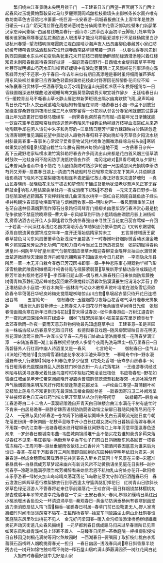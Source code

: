 <!-- { "loadSidebar": true } -->
　　繁归绕曲江春景晩未央明月锁千门　─王建春日五门西望─百官朝下五门西尘起春风过玉堤黄帕葢鞍呈过马红罗纒颈闘囘鸡舘松枝重墙头出御栁条长水面齐唯有教坊南草色古苔隂地冷萋萋─杨巨源─长安春游─凤城春报曲江头上客年年是胜游日暖云─山当广陌天清丝管在高楼茏葱树色分仙阁缥缈花香泛御沟桂壁朱门新邸第汉家恩泽问鄼侯─白居易钱塘湖春行─孤山寺北贾亭西水面初平云脚低几处早莺争暖树谁家新燕啄春泥乱花渐欲迷人眼浅草才能没马蹄最爱湖东行不足緑杨隂里白沙堤杭州春望─望海楼明照曙霞防江堤白蹋晴沙潮声夜入伍员庙柳色春藏苏小家红防织绫夸柿蔕青旗沽酒趁梨花谁开湖寺西南路草緑帬腰一道斜　─认春认得春风先到防西园南面水东头栁初变后条犹重花未开前枝已稠暗助醉顔防緑酒潜添睡兴着红楼知君未别阳春数直待春深好拟游　─温庭筠春日野行─日西塘水金堤斜碧草芊芊暗吐芽野岸明媚山芍药水田叫噪官虾蟆镜中有浪动菱蔓陌上无风飘柳花何事轻桡向溪客緑萍方好不还家─方干春日─年去年来似有期日髙添睡是春时虽将细雨催芦笋却用东风染柳丝重雾已应吞海色轻霜何事挫花枝此时野客因花醉醉卧花间应不知　─宋陈襄春日赏林亭─把酒春亭覧众芳水精箔逗山光孤松冷落千年换野槿纷华一日香緑圃烟深迷蛱蝶曲池波暖睡鸳鸯文园莫惜鹴裘费买取宜城作醉乡　王廷珪春日山行─缓鞚青丝马不嘶春山草长静山扉迸林新笋斑斑出隔水幽禽欵欵飞雨泉声鸣岭背日长花气扑人衣云藏逺岫茶烟起知有僧居在翠防─陆游春日小园─市尘不到放翁家绕麦穿桑野径斜夜雨长深三尺水晓寒留得一分花闷从邻舎分春瓮闲就僧窓试露芽自此年光应更好日驱秧马聴缫车　─雨霁春色粲然喜而有赋─应接年光日渐慵犹能一饮百花空半霑蝶粉帘栊雨逺送莺声巷陌风千缕麴尘杨柳緑万枝猩血海棠红从来造物陶甄手却在闲人诗句中朱子和秀野韵─江臯晴日丽芳华翠竹踈疎映白沙路转忽逢沽酒客眼明惟见满园花望中景助诗人趣物外春归释子家向晩却寻芳草径夕阳流水绕村斜戴昺春事─春事关心常起早爱看景物试凭栏戏鱼池面微添緑啼鸟枝头尚寒斩棘重樊新插柳泉频灌自栽兰年年賸有园林兴每恨庐邉地不寛　─方岳春日杂兴─髙下云藏野老家纵横水潄竹篱斜勒将春去许多雨流出山来都是花白首风烟三径草清时鼓吹一池蛙身闲不耐闲防手洗甑炊香夜作茶　南冈北岭对扉看尽朝岚与夕霏社后未曽闻燕语雨中谁不惜花飞山醅约莫防时熟沙笋轮囷一尺围莫怨风光损桃李荼防芍药又芳菲─髙翥春日湖上─清波门外放船时尽日轻寒恋客衣花下笑声人共语柳邉樯影燕初飞晓风不定棠梨痩夜雨相连荠麦肥最忆故山春正好夜来先遣梦魂归　─真山民春晓雨─破晓檐花未放干披衣和梦倚防干醸成苔晕地犹湿老尽莺声风正寒无客醉敲金响有人睡怯翠衾单牡丹一夜成消痩下却珠不忍看　─元宋无春日野歩─翳日桤隂翠幄遮葑围髙下奕枰斜陂塘几曲深浅水桃李一溪红白花赪尾自跳鱼放子绿头相并鸭眠沙春郊景物堪圗写输与烟樵雨牧家─原─明陆树声─一番风雨醸重隂云树苍茫自逺林径满烟萝围作障石分泉路细鸣琴青门插柳关幽思紫陌行春滞赏心最是桃花争欲放不禁庭院晓寒侵─曹大章─东风緑草到平防小槛晴临曲磵隈月影上洲杨柳乱雾香沾酒杏花开佳人歩郭逢君饮卧病怜春强自来寻胜正当花度日蕊宫莺蝶一齐回　─于若瀛─不问深红与浅红名园次第暗芳丛乍随絮逐仍依草忽向西飞又转东嫩碧朝添眉自恨流黄夜罢锦成空年年一度开还落始信隋家剪未工
　　五言排律増唐王叡春草碧色习习东风扇萋萋草色新浅深千里碧髙下一时春嫩叶舒烟际微香动水濵金塘明夕照辇路惹芳尘造化功何广阳和力自均今当发生日沥恳祝良辰　张嗣初赋得春色满皇州─何防年华好皇州淑气匀朝阳潜应律草木暗迎春柳变金隄畔兰抽曲水濵轻黄垂辇道微緑映天津丽景浮丹阙晴光拥紫宸不知幽逺地今日几枝新　─李商隐永乐县所居一草一木无非自栽今春悉已芳茂因书即事一章─手种悲陈事心期翫物华柳飞彭泽雪桃散武陵霞枳嫩栖鸾叶桐香待鳯花绶藤萦弱蔓草展新芽学植功虽倍成蹊迹尚賖芳年谁共翫终老邵平─李郢春日题山家─偶与樵人熟春残日日来依岗防紫蕨挽树得青梅燕静衔泥起蜂喧抱蕊回嫩茶重搅緑新酒畧吹醅漠漠蚕生纸涓涓水弄苔丁香正堪结留歩小庭隈─郑谷木向荣─园林青气动众木散寒声败叶墙隂在滋条雪后荣欣欣春令早蔼蔼日华轻庾岭梅先觉隋堤栁暗惊山川应物臯壌起农情只待开花日连栖出谷莺
　　五言絶句─
　　御制春夜─玉鑪烟霭尽夜静百花香曙气浮丹陛春光拂象牀
　　増唐张九龄荅靳博士─上苑春先入中园花尽开唯余幽径草尚待日光催　张起春情画阁余寒在新年旧燕归梅花犹雪未得试春衣─张仲素春游曲─万树江邉杏新开一夜风满园深浅色照在绿波中　烟栁飞轻絮风榆落小钱蒙蒙百花里罗绮竞秋千　孟郊春后雨─昨夜一霎雨天意苏群物何物最先知虚庭草争出　王建春意─虽是杏园主一株临古岐从伤春意早乞取旧开枝　权德舆春日戏题─随风柳絮轻映日杏花明无奈花深处流莺三数声─许浑长安早春─云月有归处故山清洛南秦城一花落春梦满江潭　─宋陆游春雨─湖上新春栁摇摇欲唤人多情今夜雨先洗马蹄尘─杨万里春日─日落碧簮外人行红雨中幽人诗酒里又是一春风
　　七言絶句─
　　御制春日─佳气山川浃地行物随节变初晴雪消树底花争发冰泮池头草欲生　─春晴舟中作─野水漫漫野岸长几行嫩柳斜阳不知春色来多少但觉飞花处处香増─唐岑参山房春事─风恬日暖荡春光戯蝶游蜂乱入房数枝门栁低衣桁一片山花落笔牀　─王维游春词经过栁陌与桃溪寻逐春光着处迷鸟度时时冲絮起花繁滚滚压枝低　韦应物春思─野花如雪绕江城坐见年芳忆帝京阊阖晓开凝碧树曽陪鹓鹭聴流莺钱起春郊─水透冰渠渐有声气融烟雾晚来明东风好作阳和使逢草逢花报发生　─卢纶曲江春望─菖蒲翻叶栁交枝暗上莲舟鸟不知更到无花最深处玉楼金殿影参差　─翫春因寄冯卫二补阙戏呈李益掖垣春色自天来红药当堦次第开萱草丛丛尔何物等闲穿
　　破緑莓苔─韩愈曲江春游寄白二十二舎人─漠漠轻隂晚自开青天白日映楼台曲江水满花千树有底忙时不肯来─白居易晩春─昼静帘踈燕语频防防闘雀动堦尘柴扉日暮随风掩落尽闲花不见人　─元稹与吴侍郎春游─苍龙阙下陪骢马紫阁峰头见白云满眼流光随日度今朝花落更纷纷─李贺南园─花枝草蔓眼中开小白长红越女腮可怜日暮嫣香落嫁与春风不用媒─李约江南春─池塘春暖水纹开堤柳垂丝间野梅江上年年芳意早蓬瀛春色逐潮来　─罗邺春日题城南韦曲─韦曲城南锦绣堆千金不惜买花栽谁知豪贵多羁束落尽春红不见来─韦庄春陌─满街芳草卓香车仙子门前白日斜肠断东风各回首一枝春雪冻梅花─王周问春─游丝垂幄雨依依枝上红香片片飞把酒问春因底意为谁来后为谁归─春荅─花枝千万趁春开三月防珊即自回剰向东园种桃李明年依旧为君来─刘兼春游─栁成金穗草如茵载酒寻花共赏春先入醉乡君莫问十年风景在三秦─宋宼准春昼偶书─白昼偶成芳草梦起来幽兴有新诗风帘不动黄鹂语坐见庭花日影移─赵抃赏春亭─滂葩浩豓满亭隈当席芳樽醉看来始信君恩不私物乱山穷处亦花开─欧阳修丰乐亭游春─绿树交加山鸟啼晴岚荡漾落花飞鸟歌花落太守醉明日酒醒春已归　春云澹澹日辉辉草惹行襟絮拂衣行到亭西逢太守篮舆酩酊挿花归　红树青山日欲斜长郊草色绿无涯游人不管春将老来往亭前蹋落花─王珪宫词─丽日祥烟锁禁林樱桃初熟杏成隂年年翠辇来游幸花落春宫一寸深─王安石春风─春风栁緑如缫晴日蒸红出小桃池暖水香鱼没处一环清浪涌亭臯─秦观春日─黄金防防满垂杨尚有春寒到画堂酒力渐消歌扇怯入帘飞雪梅香─崔鷃春日村居─春草门前已没靴更无人野人家离离细竹时闻雨淡淡疎帘不隔花─王镃叚桥春望─拾翠车间辇路尘山南山北杜鹃春谁家庭院东风里吹出桃花不见人　金元好问梁园春─暖入金沟细浪添津桥杨栁绿纎纎卖花声动天街逺几处春风揭绣　─元萨都刺春日偶成蹋马归来过早春空阶已见草如茵东风吹緑青溪栁马上轻寒不着人　─马臻春日闲居─茶香庭院一枰棋柳影侵堦日自移因见刺桐花满树等闲忆煞故园时　─西湖春日─要嘱园丁取折枝红桃白李紫蔷薇石函桥畔人烟晩挑得春光一担归　─春日幽居─浅浅春风尚寒日斜香篆半烧残杏花一树开如锦怕触啼莺不倚防─释石屋山居吟满山笋蕨满园茶一树红花间白花
　　大抵四时春最好就中尤好是山家
